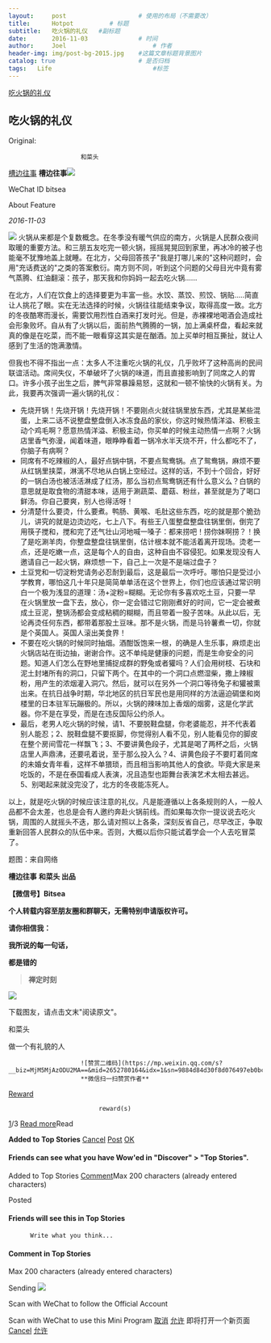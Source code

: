 ```yaml
---
layout:     post   				    # 使用的布局（不需要改）
title:      Hotpot			# 标题
subtitle:   吃火锅的礼仪   #副标题
date:       2016-11-03 				# 时间
author:     Joel 						# 作者
header-img: img/post-bg-2015.jpg 	#这篇文章标题背景图片
catalog: true 						# 是否归档
tags:	Life							#标签
---
```

<a href="https://mp.weixin.qq.com/s?__biz=MjM5MjAzODU2MA==&mid=2652780164&idx=1&sn=9884d84d30f8d076497eb0bcf7a1a6a6&chksm=bd46fd4b8a31745d457a1bec2676c97faeabb8d539a5dcaa7a1fc6bdf6f1a08b7fc2bbb0f859&mpshare=1&scene=1&srcid=11033DUwLYLvRVSvXLPgjaq4&pass_ticket=tB08wSX9ENKcHH%2BbxYTJ8vLvzOyEuZ4v%2FmSF8VnlR69XQGlEHrBPX23zOl6VwBg1#rd">吃火锅的礼仪</a>

## 吃火锅的礼仪

Original:

                        和菜头

[槽边往事](javascript:void(0);)
**槽边往事**![](https://mp.weixin.qq.com/s?__biz=MjM5MjAzODU2MA==&mid=2652780164&idx=1&sn=9884d84d30f8d076497eb0bcf7a1a6a6&chksm=bd46fd4b8a31745d457a1bec2676c97faeabb8d539a5dcaa7a1fc6bdf6f1a08b7fc2bbb0f859&mpshare=1&scene=1&srcid=11033DUwLYLvRVSvXLPgjaq4&pass_ticket=tB08wSX9ENKcHH%2BbxYTJ8vLvzOyEuZ4v%2FmSF8VnlR69XQGlEHrBPX23zOl6VwBg1)

WeChat ID
bitsea

About Feature

_2016-11-03_

![](/img/blog/F_files/640)
火锅从来都是个复数概念。在冬季没有暖气供应的南方，火锅是人民群众夜间取暖的重要方法。和三朋五友吃完一顿火锅，摇摇晃晃回到家里，再冰冷的被子也能毫不犹豫地盖上就睡。在北方，父母回答孩子"我是打哪儿来的"这种问题时，会用"充话费送的"之类的答案敷衍。南方则不同，听到这个问题的父母目光中竟有雾气蒸腾、红油翻滚：孩子，那天我和你妈妈一起去吃火锅......



在北方，人们在饮食上的选择要更为丰富一些。水饺、蒸饺、煎饺、锅贴.....简直让人挑花了眼。实在无法选择的时候，火锅往往能结束争议，取得高度一致。北方的冬夜酷寒而漫长，需要饮用烈性白酒来打发时光。但是，赤裸裸地喝酒会造成社会形象败坏。自从有了火锅以后，面前热气腾腾的一锅，加上满桌杯盘，看起来就真的像是在吃菜，而不能一眼看穿这其实是在酗酒。加上买单时相互撕扯，就让人感到了生活的饱满激情。

但我也不得不指出一点：太多人不注重吃火锅的礼仪，几乎败坏了这种高尚的民间联谊活动。席间失仪，不单破坏了火锅的味道，而且直接影响到了同席之人的胃口。许多小孩子出生之后，脾气非常暴躁易怒，这就和一顿不愉快的火锅有关。为此，我要再次强调一遍火锅的礼仪：

* 先烧开锅！先烧开锅！先烧开锅！不要刚点火就往锅里放东西，尤其是某些混蛋，上来二话不说整盘整盘倒入冰冻食品的家伙，你这时候热情洋溢、积极主动个鸡毛啊？愿意热情洋溢、积极主动，你买单的时候主动热情一点啊？火锅店里香气弥漫，闻着味道，眼睁睁看着一锅冷水半天烧不开，什么都吃不了，你脑子有病啊？
* 同席有不吃辣椒的人，最好点锅中锅，不要点鸳鸯锅。点了鸳鸯锅，麻烦不要从红锅里挟菜，淋漓不尽地从白锅上空经过。这样的话，不到十个回合，好好的一锅白汤也被活活淋成了红汤，那么当初点鸳鸯锅还有什么意义么？白锅的意思就是取食物的清甜本味，适用于涮蔬菜、蘑菇、粉丝，甚至就是为了喝口鲜汤。你自己要爽，别人也得活呀！
* 分清楚什么要烫，什么要煮。鸭肠、黄喉、毛肚这些东西，吃的就是那个脆劲儿，讲究的就是边烫边吃，七上八下。有些王八蛋整盘整盘往锅里倒，倒完了用筷子搅和，搅和完了还气壮山河地喊一嗓子：都来捞吧！捞你妹啊捞？！换了是吃涮羊肉，你整盘整盘往锅里倒，估计根本就不能活着离开现场。烫老一点，还是吃嫩一点，这是每个人的自由，这种自由不容侵犯。如果发现没有人邀请自己一起火锅，麻烦想一下，自己上一次是不是端过盘子？
* 土豆党和一切淀粉党请务必忍耐到最后，这是最后一次呼吁。哪怕只是受过小学教育，哪怕这几十年只是简简单单活在这个世界上，你们也应该通过常识明白一个极为浅显的道理：汤+淀粉=糊糊。无论你有多喜欢吃土豆，只要一早在火锅里放一盘下去，放心，你一定会错过它刚刚煮好的时间，它一定会被煮成土豆泥，整锅汤都会变成粘稠的糊糊，而且带着一股子苦味。从此以后，无论再烫任何东西，都带着那股土豆味。那不是火锅，而是马铃薯煮一切，你就是个英国人。英国人滚出美食界！
* 不要在吃火锅的时候同时抽烟。酒酣饭饱来一根，的确是人生乐事，麻烦走出火锅店站在街边抽，谢谢合作。这不单纯是健康的问题，而是生命安全的问题。知道人们怎么在野地里捕捉成群的野兔或者獾吗？人们会用树枝、石块和泥土封堵所有的洞口，只留下两个。在其中的一个洞口点燃湿柴，撒上辣椒粉，用产生的浓烟灌入洞穴。然后，就可以在另外一个洞口等待兔子和獾被熏出来。在抗日战争时期，华北地区的抗日军民也是用同样的方法逼迫碉堡和岗楼里的日本驻军玩蹦极的。所以，火锅的辣味加上香烟的烟雾，这是化学武器。你不是在享受，而是在违反国际公约杀人。
* 最后，老男人吃火锅的时候，请1、不要脱鞋盘腿，你老婆能忍，并不代表着别人能忍；2、脱鞋盘腿不要抠脚，你觉得别人看不见，别人能看见你的脚皮在整个房间雪花一样飘飞；3、不要讲黄色段子，尤其是喝了两杯之后，火锅店里人声鼎沸，还要吼着说，至于那么投入么？4、讲黄色段子不要盯着同席的未婚女青年看，这样不单猥琐，而且相当影响其他人的食欲。毕竟大家是来吃饭的，不是在泰国看成人表演，况且造型也距舞台表演艺术太相去甚远。5、别喝起来就没完没了，北方的冬夜能冻死人。

以上，就是吃火锅的时候应该注意的礼仪。凡是能遵循以上各条规则的人，一般人品都不会太差，也总是会有人邀约奔赴火锅前线。而如果每次你一提议说去吃火锅，周围的人就摇头不迭，那么请对照以上各条，深刻反省自己，尽早改正，争取重新回答人民群众的队伍中来。否则，大概以后你只能试着学会一个人去吃冒菜了。

题图：来自网络

**槽边往事** **和菜头 出品**

**【微信号】Bitsea**

**个人转载内容至朋友圈和群聊天，无需特别申请版权许可。**

**请你相信我：**

**我所说的每一句话，**

**都是错的**

> **禅定时刻**

![](/img/blog/F_files/640(1))

下载图友，请点击文末"阅读原文"。

 和菜头

做一个有礼貌的人

                        ![赞赏二维码](https://mp.weixin.qq.com/s?__biz=MjM5MjAzODU2MA==&mid=2652780164&idx=1&sn=9884d84d30f8d076497eb0bcf7a1a6a6&chksm=bd46fd4b8a31745d457a1bec2676c97faeabb8d539a5dcaa7a1fc6bdf6f1a08b7fc2bbb0f859&mpshare=1&scene=1&srcid=11033DUwLYLvRVSvXLPgjaq4&pass_ticket=tB08wSX9ENKcHH%2BbxYTJ8vLvzOyEuZ4v%2FmSF8VnlR69XQGlEHrBPX23zOl6VwBg1)
                        **微信扫一扫赞赏作者**

[Reward](https://mp.weixin.qq.com/s?__biz=MjM5MjAzODU2MA==&mid=2652780164&idx=1&sn=9884d84d30f8d076497eb0bcf7a1a6a6&chksm=bd46fd4b8a31745d457a1bec2676c97faeabb8d539a5dcaa7a1fc6bdf6f1a08b7fc2bbb0f859&mpshare=1&scene=1&srcid=11033DUwLYLvRVSvXLPgjaq4&pass_ticket=tB08wSX9ENKcHH%2BbxYTJ8vLvzOyEuZ4v%2FmSF8VnlR69XQGlEHrBPX23zOl6VwBg1##)

                             reward(s)

[1](javascript:;)/3
[Read more](https://mp.weixin.qq.com/s?__biz=MjM5MjAzODU2MA==&mid=2652780164&idx=1&sn=9884d84d30f8d076497eb0bcf7a1a6a6&chksm=bd46fd4b8a31745d457a1bec2676c97faeabb8d539a5dcaa7a1fc6bdf6f1a08b7fc2bbb0f859&mpshare=1&scene=1&srcid=11033DUwLYLvRVSvXLPgjaq4&pass_ticket=tB08wSX9ENKcHH%2BbxYTJ8vLvzOyEuZ4v%2FmSF8VnlR69XQGlEHrBPX23zOl6VwBg1##)Read

**Added to Top Stories** [Cancel](javascript:;) [Post](javascript:;) [OK](javascript:;)

#### Friends can see what you have Wow'ed in "Discover" > "Top Stories".

Added to Top Stories [Comment](javascript:;)Max 200 characters (already entered characters)

Posted

#### Friends will see this in Top Stories

          Write what you think...

#### Comment in Top Stories

Max 200 characters (already entered characters)

Sending
![](/img/blog/F_files/qrcode)

Scan with WeChat to
follow the Official Account

Scan with WeChat to 
use this Mini Program
[取消](javascript:void(0);) [允许](javascript:void(0);)
 即将打开一个新页面[Cancel](javascript:void(0);) [允许](javascript:void(0);)

